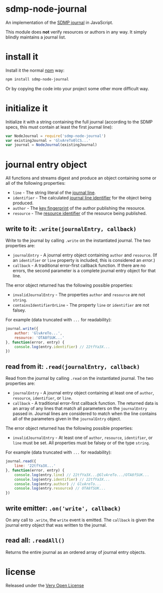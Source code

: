 # sdmp-node-journal

An implementation of the [SDMP journal](http://sdmp.io/docs/journal/) in JavaScript.

This module does **not** verify resources or authors in any way. It simply blindly maintains
a journal list.

# install it

Install it the normal [npm](https://www.npmjs.com/) way:

```sh
npm install sdmp-node-journal
```

Or by copying the code into your project some other more difficult way.

# initialize it

Initialize it with a string containing the full journal (according to the SDMP specs,
this must contain at least the first journal line):

```js
var NodeJournal = require('sdmp-node-journal')
var existingJournal = 'GlvAreTo0lCS...'
var journal = NodeJournal(existingJournal)
```

# journal entry object

All functions and streams digest and produce an object containing some or all of the
following properties:

* `line` - The string literal of the [journal line](http://sdmp.io/docs/journal/#journal-entries).
* `identifier` - The calculated
	[journal line identifier](http://sdmp.io/docs/journal/#journal-line-identifier)
	for the object being produced.
* `author` - The [key fingerprint](http://sdmp.io/docs/cryptography/#key-fingerprint)
	of the author publishing the resource.
* `resource` - The [resource identifier](http://sdmp.io/docs/resource/#resource-identifier)
	of the resource being published.

## write to it: `.write(journalEntry, callback)`

Write to the journal by calling `.write` on the instantiated journal. The two properties are:

* `journalEntry` - A journal entry object containing `author` and `resource`. (If an
	`identifier` or `line` property is included, this is considered an *error*.)
* `callback` - A traditional error-first callback function. If there are no errors, the
	second parameter is a complete journal entry object for that line.

The error object returned has the following possible properties:

* `invalidJournalEntry` - The properties `author` and `resource` are not `string`.
* `containsIdentifierOrLine` - The property `line` or `identifier` are not falsey.

For example (data truncated with `...` for readability):

```js
journal.write({
	author: 'GlvAreTo...',
	resource: 'OTA8fSUK...'
}, function(error, entry) {
	console.log(entry.identifier) // 22tfYa3X...
})
```

## read from it: `.read(journalEntry, callback)`

Read from the journal by calling `.read` on the instantiated journal. The two properties are:

* `journalEntry` - A journal entry object containing at least one of `author`, `resource`,
	`identifier`, or `line`.
* `callback` - A traditional error-first callback function. The returned data is an array
	of any lines that match all parameters on the `journalEntry` passed in. Journal lines
	are considered to match when the line contains all of the parameters given in the
	`journalEntry` object.

The error object returned has the following possible properties:

* `invalidJournalEntry` - At least one of `author`, `resource`, `identifier`, or `line` must
	be set. All properties must be falsey or of the type `string`.

For example (data truncated with `...` for readability):

```js
journal.read({
	line: '22tfYa3X...'
}, function(error, entry) {
	console.log(entry.line) // 22tfYa3X...@GlvAreTo.../OTA8fSUK...
	console.log(entry.identifier) // 22tfYa3X...
	console.log(entry.author) // GlvAreTo...
	console.log(entry.resource) // OTA8fSUK...
})
```

## write emitter: `.on('write', callback)`

On any call to `.write`, the `write` event is emitted. The `callback` is given the
journal entry object that was written to the journal.

## read all: `.readAll()`

Returns the entire journal as an ordered array of journal entry objects.

# license

Released under the [Very Open License](http://veryopenlicense.com)
